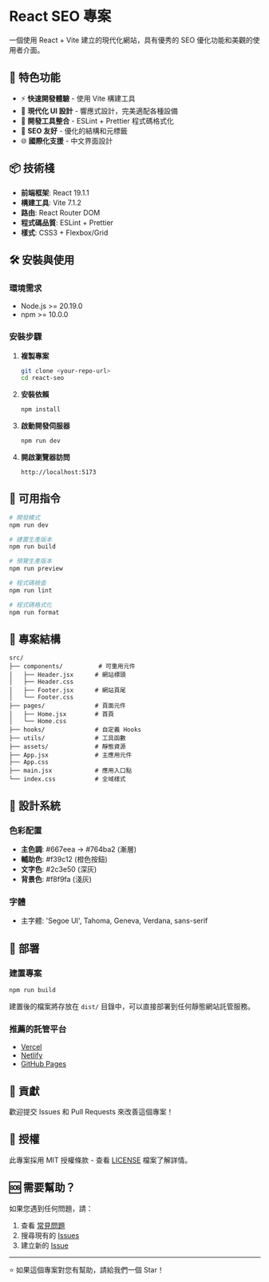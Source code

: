 # React SEO 專案

一個使用 React + Vite 建立的現代化網站，具有優秀的 SEO 優化功能和美觀的使用者介面。

## 🚀 特色功能

- ⚡ **快速開發體驗** - 使用 Vite 構建工具
- 🎨 **現代化 UI 設計** - 響應式設計，完美適配各種設備
- 🔧 **開發工具整合** - ESLint + Prettier 程式碼格式化
- 📱 **SEO 友好** - 優化的結構和元標籤
- 🌐 **國際化支援** - 中文界面設計

## 📦 技術棧

- **前端框架**: React 19.1.1
- **構建工具**: Vite 7.1.2
- **路由**: React Router DOM
- **程式碼品質**: ESLint + Prettier
- **樣式**: CSS3 + Flexbox/Grid

## 🛠️ 安裝與使用

### 環境需求

- Node.js >= 20.19.0
- npm >= 10.0.0

### 安裝步驟

1. **複製專案**

   ```bash
   git clone <your-repo-url>
   cd react-seo
   ```

2. **安裝依賴**

   ```bash
   npm install
   ```

3. **啟動開發伺服器**

   ```bash
   npm run dev
   ```

4. **開啟瀏覽器訪問**
   ```
   http://localhost:5173
   ```

## 📜 可用指令

```bash
# 開發模式
npm run dev

# 建置生產版本
npm run build

# 預覽生產版本
npm run preview

# 程式碼檢查
npm run lint

# 程式碼格式化
npm run format
```

## 📁 專案結構

```
src/
├── components/          # 可重用元件
│   ├── Header.jsx      # 網站標頭
│   ├── Header.css
│   ├── Footer.jsx      # 網站頁尾
│   └── Footer.css
├── pages/              # 頁面元件
│   ├── Home.jsx        # 首頁
│   └── Home.css
├── hooks/              # 自定義 Hooks
├── utils/              # 工具函數
├── assets/             # 靜態資源
├── App.jsx             # 主應用元件
├── App.css
├── main.jsx            # 應用入口點
└── index.css           # 全域樣式
```

## 🎨 設計系統

### 色彩配置

- **主色調**: #667eea → #764ba2 (漸層)
- **輔助色**: #f39c12 (橙色按鈕)
- **文字色**: #2c3e50 (深灰)
- **背景色**: #f8f9fa (淺灰)

### 字體

- 主字體: 'Segoe UI', Tahoma, Geneva, Verdana, sans-serif

## 🚀 部署

### 建置專案

```bash
npm run build
```

建置後的檔案將存放在 `dist/` 目錄中，可以直接部署到任何靜態網站託管服務。

### 推薦的託管平台

- [Vercel](https://vercel.com/)
- [Netlify](https://netlify.com/)
- [GitHub Pages](https://pages.github.com/)

## 🤝 貢獻

歡迎提交 Issues 和 Pull Requests 來改善這個專案！

## 📄 授權

此專案採用 MIT 授權條款 - 查看 [LICENSE](LICENSE) 檔案了解詳情。

## 🆘 需要幫助？

如果您遇到任何問題，請：

1. 查看 [常見問題](#)
2. 搜尋現有的 [Issues](../../issues)
3. 建立新的 [Issue](../../issues/new)

---

⭐ 如果這個專案對您有幫助，請給我們一個 Star！
